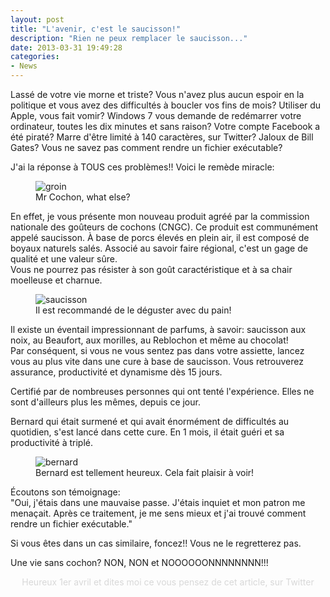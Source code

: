 ```yaml
---
layout: post
title: "L'avenir, c'est le saucisson!"
description: "Rien ne peux remplacer le saucisson..."
date: 2013-03-31 19:49:28
categories:
- News
---
```


Lassé de votre vie morne et triste? Vous n'avez plus aucun espoir en la politique et vous avez des difficultés à boucler vos fins de mois? Utiliser du Apple,
vous fait vomir? Windows 7 vous demande de redémarrer votre ordinateur, toutes les dix minutes et sans raison? Votre compte Facebook a été piraté?
Marre d'être limité à 140 caractères, sur Twitter? Jaloux de Bill Gates? Vous ne savez pas comment rendre un fichier exécutable?

J'ai la réponse à TOUS ces problèmes!! Voici le remède miracle:

<figure>
<img alt="groin" src="http://linuxien.legtux.org/uploads/images/2013/cochon.jpg">
<figcaption>Mr Cochon, what else?</figcaption>
</figure>

En effet, je vous présente mon nouveau produit agréé par la commission nationale des goûteurs de cochons (CNGC). Ce produit est communément appelé
saucisson. À base de porcs élevés en plein air, il est composé de boyaux naturels salés. Associé au savoir faire régional, c'est un gage de qualité et une valeur sûre.  
Vous ne pourrez pas résister à son goût caractéristique et à sa chair moelleuse et charnue.

<figure>
<img alt="saucisson" src="http://linuxien.legtux.org/uploads/images/2013/saucisson.jpg">
<figcaption>Il est recommandé de le déguster avec du pain!</figcaption>
</figure>

Il existe un éventail impressionnant de parfums, à savoir: saucisson aux noix, au Beaufort, aux morilles, au Reblochon et même au chocolat!  
Par conséquent, si vous ne vous sentez pas dans votre assiette, lancez vous au plus vite dans une cure à base de saucisson.
Vous retrouverez assurance, productivité et dynamisme dès 15 jours.

Certifié par de nombreuses personnes qui ont tenté l'expérience. Elles ne sont d'ailleurs plus les mêmes, depuis ce jour.

Bernard qui était surmené et qui avait énormément de difficultés au quotidien, s'est lancé dans cette cure. En 1 mois, il était guéri et sa productivité
à triplé.

<figure>
<img alt="bernard" src="http://linuxien.legtux.org/uploads/images/2013/cochonhead.jpg">
<figcaption>Bernard est tellement heureux. Cela fait plaisir à voir!</figcaption>
</figure>

Écoutons son témoignage:  
"Oui, j'étais dans une mauvaise passe. J'étais inquiet et mon patron me menaçait. Après ce traitement, je me sens mieux et j'ai trouvé comment rendre un
fichier exécutable."

Si vous êtes dans un cas similaire, foncez!! Vous ne le regretterez pas.

Une vie sans cochon? NON, NON et NOOOOOONNNNNNNN!!!

<p style="color:#D8D8D8;text-align:center;">Heureux 1er avril et dites moi ce vous pensez de cet article, sur Twitter</p>
